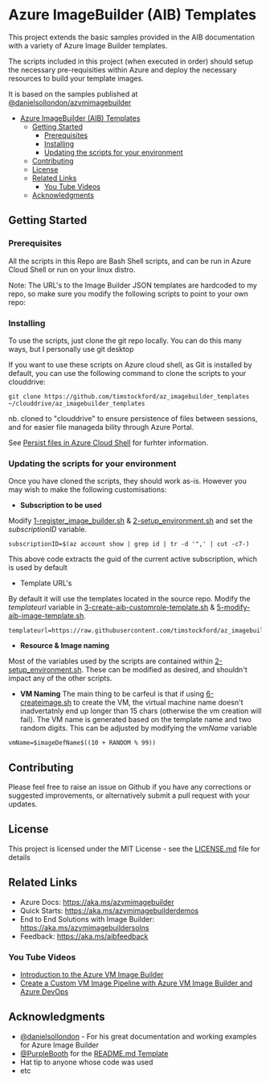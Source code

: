 # Azure ImageBuilder (AIB) Templates

This project extends the basic samples provided in the AIB documentation with a variety of Azure Image Builder templates.

The scripts included in this project (when executed in order) should setup the necessary pre-requisities within Azure and deploy the necessary resources to build your template images.


It is based on the samples published at [@danielsollondon/azvmimagebuilder](https://github.com/danielsollondon/azvmimagebuilder)

- [Azure ImageBuilder (AIB) Templates](#azure-imagebuilder-aib-templates)
  - [Getting Started](#getting-started)
    - [Prerequisites](#prerequisites)
    - [Installing](#installing)
    - [Updating the scripts for your environment](#updating-the-scripts-for-your-environment)
  - [Contributing](#contributing)
  - [License](#license)
  - [Related Links](#related-links)
    - [You Tube Videos](#you-tube-videos)
  - [Acknowledgments](#acknowledgments)

## Getting Started

### Prerequisites

All the scripts in this Repo are Bash Shell scripts, and can be run in Azure Cloud Shell or run on your linux distro.

Note: The URL's to the Image Builder JSON templates are hardcoded to my repo, so make sure you modify the following scripts to point to your own repo:


### Installing

To use the scripts, just clone the git repo locally.
You can do this many ways, but I personally use git desktop

If you want to use these scripts on Azure cloud shell, as Git is installed by default, you can use the following command to clone the scripts to your clouddrive:

```
git clone https://github.com/timstockford/az_imagebuilder_templates ~/clouddrive/az_imagebuilder_templates

```
nb. cloned to "clouddrive" to ensure persistence of files between sessions, and for easier file manageda bility through Azure Portal.

See [Persist files in Azure Cloud Shell](https://docs.microsoft.com/en-us/azure/cloud-shell/persisting-shell-storage) for furhter information.


### Updating the scripts for your environment

Once you have cloned the scripts, they should work as-is.  However you may wish to make the following customisations:

 - **Subscription to be used**

Modify [1-register_image_builder.sh](1-register_image_builder.sh) & [2-setup_environment.sh](2-setup_environment.sh) and set the *subscriptionID* variable.

```
subscriptionID=$(az account show | grep id | tr -d '",' | cut -c7-)
```
This above code extracts the guid of the current active subscription, which is used by default

  - Template URL's
  
  By default it will use the templates located in the source repo.  Modify the *templateurl* variable in [3-create-aib-customrole-template.sh](3-create-aib-customrole-template.sh) & [5-modify-aib-image-template.sh](5-modify-aib-image-template.sh).
  ```
templateurl=https://raw.githubusercontent.com/timstockford/az_imagebuilder_templates/master/templates/aibRoleImageCreation.json
```

 - **Resource & Image naming**
 
 Most of the variables used by the scripts are contained within [2-setup_environment.sh](2-setup_environment.sh).  These can be modified as desired, and shouldn't impact any of the other scripts.

 - **VM Naming**
 The main thing to be carfeul is that if using [6-createimage.sh](6-createimage.sh) to create the VM, the virtual machine name doesn't inadvertatnly end up longer than 15 chars (otherwise the vm creation will fail).  The VM name is generated based on the template name and two random digits.  This can be adjusted by modifying the *vmName* variable 
 ```
vmName=$imageDefName$((10 + RANDOM % 99))
```

## Contributing

Please feel free to raise an issue on Github if you have any corrections or suggested improvements, or alternatively submit a pull request with your updates.

## License

This project is licensed under the MIT License - see the [LICENSE.md](./LICENSE.md) file for details

## Related Links

- Azure Docs: https://aka.ms/azvmimagebuilder
- Quick Starts: https://aka.ms/azvmimagebuilderdemos
- End to End Solutions with Image Builder: https://aka.ms/azvmimagebuildersolns
- Feedback: https://aka.ms/aibfeedback

### You Tube Videos
- [Introduction to the Azure VM Image Builder](https://youtu.be/nalr2rHRDew)
- [Create a Custom VM Image Pipeline with Azure VM Image Builder and Azure DevOps](https://youtu.be/lqIA0VHe5Do)


## Acknowledgments

* [@danielsollondon](https://github.com/danielsollondon) - For his great documentation and working examples for Azure Image Builder
* [@PurpleBooth](https://gist.github.com/PurpleBooth) for the [README.md Template](https://gist.github.com/PurpleBooth/109311bb0361f32d87a2)
* Hat tip to anyone whose code was used
* etc
